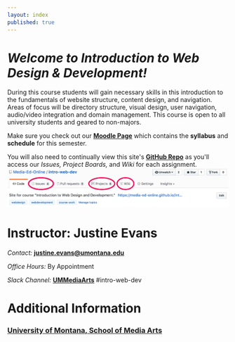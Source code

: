 ```yaml
---
layout: index
published: true
---
```


# *Welcome to Introduction to Web Design & Development!*

During this course students will gain necessary skills in this introduction to the fundamentals of website structure, content design, and navigation. Areas of focus will be directory structure, visual design, user navigation, audio/video integration and domain management. This course is open to all university students and geared to non-majors.

Make sure you check out our [__Moodle Page__](https://moodle.umt./edu) which contains the **syllabus** and **schedule** for this semester.

You will also need to continually view this site's [__GitHub Repo__](https://github.com/Media-Ed-Online/intro-web-dev) as you'll access our *Issues,* *Project Boards,* and *Wiki* for each assignment.
![GitHub Rep Links](./img/git-links.jpg)


# Instructor: Justine Evans

_Contact:_ [**justine.evans@umontana.edu**](mailto:justine.evans@umontana.edu)

_Office Hours:_ By Appointment

_Slack Channel:_ [**UMMediaArts**](https://ummediaarts.slack.com/) #intro-web-dev


# Additional Information

### [University of Montana, School of Media Arts](http://www.umt.edu/mediaarts/)
